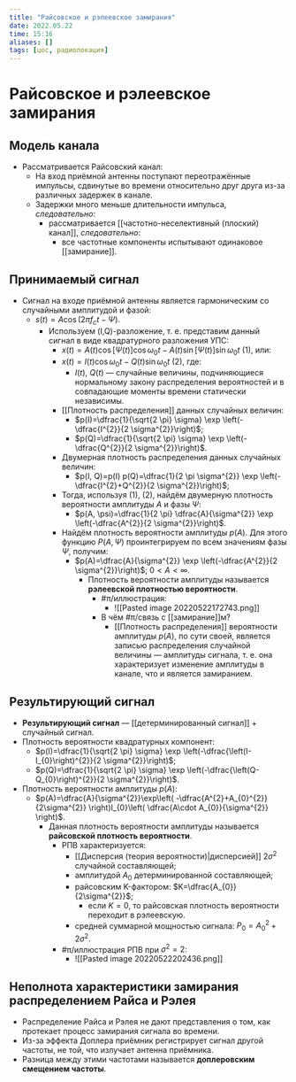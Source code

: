 ```yaml
---
title: "Райсовское и рэлеевское замирания"
date: 2022.05.22
time: 15:16
aliases: []
tags: [цос, радиолокация]
---
```


# Райсовское и рэлеевское замирания

## Модель канала

- Рассматривается Райсовский канал:
	- На вход приёмной антенны поступают переотражённые импульсы, сдвинутые во времени относительно друг друга из-за различных задержек в канале.
	- Задержки много меньше длительности импульса, *следовательно*:
		- рассматривается [[частотно-неселективный (плоский) канал]], *следовательно*:
			- все частотные компоненты испытывают одинаковое [[замирание]].

## Принимаемый сигнал

- Сигнал на входе приёмной антенны является гармоническим со случайными амплитудой и фазой:
	- $s(t)=A\cos(2\pi f_{c}t-\Psi)$.
		- Используем (I,Q)-разложение, т. е. представим данный сигнал в виде квадратурного разложения УПС:
			- $x(t)=A(t)\cos[\Psi(t)]\cos\omega_{0}t-A(t)\sin[\Psi(t)]\sin\omega_{0}t$ (1), или:
			- $x(t)=I(t)\cos\omega_{0}t-Q(t)\sin\omega_{0}t$ (2), где:
				- $I(t)$, $Q(t)$ — случайные величины, подчиняющиеся нормальному закону распределения вероятностей и в совпадающие моменты времени статически независимы.
			- [[Плотность распределения]] данных случайных величин:
				- $p(I)=\dfrac{1}{\sqrt{2 \pi} \sigma} \exp \left(-\dfrac{I^{2}}{2 \sigma^{2}}\right)$; 
				- $p(Q)=\dfrac{1}{\sqrt{2 \pi} \sigma} \exp \left(-\dfrac{Q^{2}}{2 \sigma^{2}}\right)$.
			- Двумерная плотность распределения данных случайных величин:
				- $p(I, Q)=p(I) p(Q)=\dfrac{1}{2 \pi \sigma^{2}} \exp \left(-\dfrac{I^{2}+Q^{2}}{2 \sigma^{2}}\right)$;
			- Тогда, используя (1), (2), найдём двумерную плотность вероятности амплитуды $A$ и фазы $\Psi$:
				- $p(A, \psi)=\dfrac{1}{2 \pi} \dfrac{A}{\sigma^{2}} \exp \left(-\dfrac{A^{2}}{2 \sigma^{2}}\right)$.
			- Найдём плотность вероятности амплитуды $p(A)$. Для этого функцию $P(A,\Psi)$ проинтегрируем по всем значениям фазы $\Psi$, получим:
				- $p(A)=\dfrac{A}{\sigma^{2}} \exp \left(-\dfrac{A^{2}}{2 \sigma^{2}}\right)$; $0<A<\infty$.
					- Плотность вероятности амплитуды называется **рэлеевской плотностью вероятности**.
						- #π/иллюстрация:
							- ![[Pasted image 20220522172743.png]]
						- В чём #π/связь с [[замирание]]м?
							- [[Плотность распределения]] вероятности амплитуды $p(A)$, по сути своей, является записью распределения случайной величины — амплитуды сигнала, т. е. она характеризует изменение амплитуды в канале, что и является замиранием.

## Результирующий сигнал

- **Результирующий сигнал** — [[детерминированный сигнал]] + случайный сигнал.
- Плотность вероятности квадратурных компонент:
	-  $p(I)=\dfrac{1}{\sqrt{2 \pi} \sigma} \exp \left(-\dfrac{\left(I-I_{0}\right)^{2}}{2 \sigma^{2}}\right)$;
	- $p(Q)=\dfrac{1}{\sqrt{2 \pi} \sigma} \exp \left(-\dfrac{\left(Q-Q_{0}\right)^{2}}{2 \sigma^{2}}\right)$.
- Плотность вероятности амплитуды $p(A)$:
	- $p(A)=\dfrac{A}{\sigma^{2}}\exp\left( -\dfrac{A^{2}+A_{0}^{2}}{2\sigma^{2}} \right)I_{0}\left( \dfrac{A\cdot A_{0}}{\sigma^{2}} \right)$.
		- Данная плотность вероятности амплитуды называется **райсовской плотность вероятности**.
			- РПВ характеризуется:
				- [[Дисперсия (теория вероятности)|дисперсией]] $2\sigma^{2}$ случайной составляющей;
				- амплитудой $A_{0}$ детерминированной составляющей;
				- райсовским K-фактором: $K=\dfrac{A_{0}}{2\sigma^{2}}$;
					- если $K=0$, то райсовская плотность вероятности переходит в рэлеевскую.
				- средней суммарной мощностью сигнала: $P_{0}=A_{0}^{2}+2\sigma^{2}$.
			- #π/иллюстрация РПВ при $\sigma^{2}=2$:
				- ![[Pasted image 20220522202436.png]]

## Неполнота характеристики замирания распределением Райса и Рэлея

- Распределение Райса и Рэлея не дают представления о том, как протекает процесс замирания сигнала во времени. 
- Из-за эффекта Доплера приёмник регистрирует сигнал другой частоты, не той, что излучает антенна приёмника.
- Разница между этими частотами называется **доплеровским смещением частоты**.

